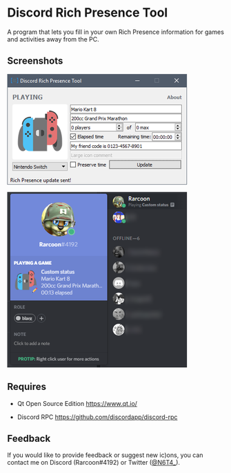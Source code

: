 # Discord Rich Presence Tool
A program that lets you fill in your own Rich Presence information for games and activities away from the PC.

## Screenshots
![Main window](screenshots/1.png)

![The result in Discord](screenshots/2.png)

## Requires
- Qt Open Source Edition
https://www.qt.io/

- Discord RPC
https://github.com/discordapp/discord-rpc

## Feedback
If you would like to provide feedback or suggest new ic)ons, you can contact me on Discord (Rarcoon#4192) or Twitter ([@N6T4_](https://twitter.com/n6t4 "@N6T4_")).
